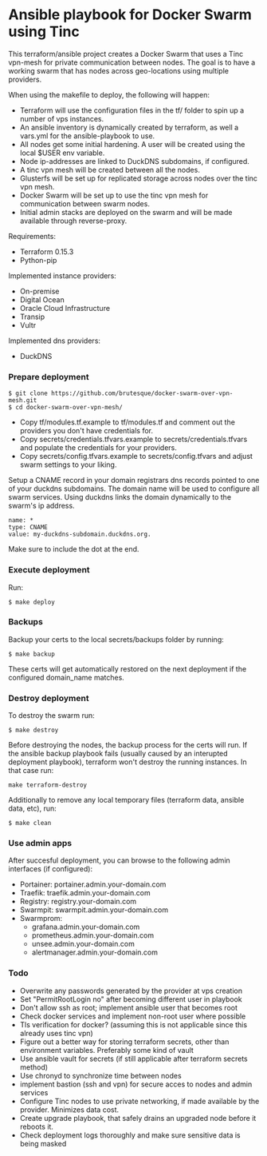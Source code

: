 # Ansible playbook for Docker Swarm using Tinc
This terraform/ansible project creates a Docker Swarm that uses a Tinc vpn-mesh for private communication between nodes. 
The goal is to have a working swarm that has nodes across geo-locations using multiple providers.

When using the makefile to deploy, the following will happen:
- Terraform will use the configuration files in the tf/ folder to spin up a number of vps instances.
- An ansible inventory is dynamically created by terraform, as well a vars.yml for the ansible-playbook to use.
- All nodes get some initial hardening. A user will be created using the local $USER env variable.
- Node ip-addresses are linked to DuckDNS subdomains, if configured.
- A tinc vpn mesh will be created between all the nodes.
- Glusterfs will be set up for replicated storage across nodes over the tinc vpn mesh.
- Docker Swarm will be set up to use the tinc vpn mesh for communication between swarm nodes.
- Initial admin stacks are deployed on the swarm and will be made available through reverse-proxy.

Requirements:
- Terraform 0.15.3
- Python-pip

Implemented instance providers:
- On-premise
- Digital Ocean
- Oracle Cloud Infrastructure
- Transip
- Vultr

Implemented dns providers:
- DuckDNS

### Prepare deployment

```
$ git clone https://github.com/brutesque/docker-swarm-over-vpn-mesh.git
$ cd docker-swarm-over-vpn-mesh/
```

- Copy tf/modules.tf.example to tf/modules.tf and comment out the providers you don't have credentials for.
- Copy secrets/credentials.tfvars.example to secrets/credentials.tfvars and populate the credentials for your providers.
- Copy secrets/config.tfvars.example to secrets/config.tfvars and adjust swarm settings to your liking.

Setup a CNAME record in your domain registrars dns records pointed to one of your duckdns subdomains. The domain name will be used to configure all swarm services. Using duckdns links the domain dynamically to the swarm's ip address.
```
name: *
type: CNAME
value: my-duckdns-subdomain.duckdns.org.
```
Make sure to include the dot at the end.

### Execute deployment

Run:
```
$ make deploy
```

### Backups

Backup your certs to the local secrets/backups folder by running:
```
$ make backup
```
These certs will get automatically restored on the next deployment if the configured domain_name matches.

### Destroy deployment

To destroy the swarm run:
```
$ make destroy
```
Before destroying the nodes, the backup process for the certs will run.
If the ansible backup playbook fails (usually caused by an interupted deployment playbook), terraform won't destroy the running instances. In that case run:
```
make terraform-destroy
```

Additionally to remove any local temporary files (terraform data, ansible data, etc), run:
```
$ make clean
```

### Use admin apps

After succesful deployment, you can browse to the following admin interfaces (if configured):

- Portainer: portainer.admin.your-domain.com
- Traefik: traefik.admin.your-domain.com
- Registry: registry.your-domain.com
- Swarmpit: swarmpit.admin.your-domain.com
- Swarmprom:
    - grafana.admin.your-domain.com
    - prometheus.admin.your-domain.com
    - unsee.admin.your-domain.com
    - alertmanager.admin.your-domain.com

### Todo
- Overwrite any passwords generated by the provider at vps creation
- Set "PermitRootLogin no" after becoming different user in playbook
- Don't allow ssh as root; implement ansible user that becomes root
- Check docker services and implement non-root user where possible
- Tls verification for docker? (assuming this is not applicable since this already uses tinc vpn)
- Figure out a better way for storing terraform secrets, other than environment variables. Preferably some kind of vault
- Use ansible vault for secrets (if still applicable after terraform secrets method)
- Use chronyd to synchronize time between nodes
- implement bastion (ssh and vpn) for secure acces to nodes and admin services
- Configure Tinc nodes to use private networking, if made available by the provider. Minimizes data cost.
- Create upgrade playbook, that safely drains an upgraded node before it reboots it.
- Check deployment logs thoroughly and make sure sensitive data is being masked
